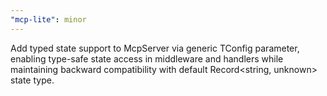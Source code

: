 ```yaml
---
"mcp-lite": minor
---
```


Add typed state support to McpServer via generic TConfig parameter, enabling type-safe state access in middleware and handlers while maintaining backward compatibility with default Record<string, unknown> state type.
